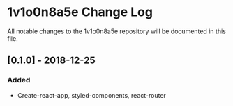 # 1v1o0n8a5e Change Log

All notable changes to the 1v1o0n8a5e repository will be documented in this file.

## [0.1.0] - 2018-12-25

### Added

- Create-react-app, styled-components, react-router
